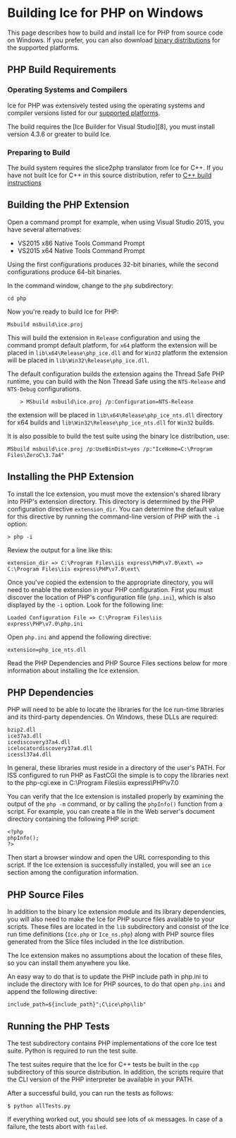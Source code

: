 # Building Ice for PHP on Windows

This page describes how to build and install Ice for PHP from source code on
Windows. If you prefer, you can also download [binary distributions][1] for the
supported platforms.

## PHP Build Requirements

### Operating Systems and Compilers

Ice for PHP was extensively tested using the operating systems and compiler
versions listed for our [supported platforms][2].

The build requires the [Ice Builder for Visual Studio][8], you must install
version 4.3.6 or greater to build Ice.

### Preparing to Build

The build system requires the slice2php translator from Ice for C++. If you have not
built Ice for C++ in this source distribution, refer to [C++ build instructions](../cpp/BuildInstructionsWindows.md)

## Building the PHP Extension

Open a command prompt for example, when using Visual Studio 2015, you have
several alternatives:

- VS2015 x86 Native Tools Command Prompt
- VS2015 x64 Native Tools Command Prompt

Using the first configurations produces 32-bit binaries, while the second
configurations produce 64-bit binaries.

In the command window, change to the `php` subdirectory:

    cd php

Now you're ready to build Ice for PHP:

    Msbuild msbuild\ice.proj

This will build the extension in `Release` configuration and using the command
prompt default platform, for `x64` platform the extension will be placed in
`lib\x64\Release\php_ice.dll` and for `Win32` platform the extension will be
placed in `lib\Win32\Release\php_ice.dll`.

The default configuration builds the extension agains the Thread Safe PHP runtime,
you can build with the Non Thread Safe using the `NTS-Release` and `NTS-Debug` 
configurations.

        > MSbuild msbuild\ice.proj /p:Configuration=NTS-Release

the extension will be placed in `lib\x64\Release\php_ice_nts.dll` directory for x64 builds 
and `lib\Win32\Release\php_ice_nts.dll` for `Win32` builds.

It is also possible to build the test suite using the binary Ice distribution, use:

    MSbuild msbuild\ice.proj /p:UseBinDist=yes /p:"IceHome=C:\Program Files\ZeroC\3.7a4"

## Installing the PHP Extension

To install the Ice extension, you must move the extension's shared library into
PHP's extension directory. This directory is determined by the PHP configuration
directive `extension_dir`. You can determine the default value for this
directive by running the command-line version of PHP with the `-i` option:

    > php -i

Review the output for a line like this:

    extension_dir => C:\Program Files\iis express\PHP\v7.0\ext\ => C:\Program Files\iis express\PHP\v7.0\ext\

Once you've copied the extension to the appropriate directory, you will need
to enable the extension in your PHP configuration. First you must discover the
location of PHP's configuration file (`php.ini`), which is also displayed by
the `-i` option. Look for the following line:

    Loaded Configuration File => C:\Program Files\iis express\PHP\v7.0\php.ini

Open `php.ini` and append the following directive:

    extension=php_ice_nts.dll

Read the PHP Dependencies and PHP Source Files sections below for more
information about installing the Ice extension.

## PHP Dependencies

PHP will need to be able to locate the libraries for the Ice run-time libraries
and its third-party dependencies. On Windows, these DLLs are required:

    bzip2.dll
    ice37a3.dll
    icediscovery37a4.dll
    icelocatordiscovery37a4.dll
    icessl37a4.dll

In general, these libraries must reside in a directory of the user's PATH. For
ISS configured to run PHP as FastCGI the simple is to copy the libraries next to
the php-cgi.exe in C:\Program Files\iis express\PHP\v7.0

You can verify that the Ice extension is installed properly by examining the
output of the `php -m` command, or by calling the `phpInfo()` function from a
script. For example, you can create a file in the Web server's document
directory containing the following PHP script:

    <?php
    phpInfo();
    ?>

Then start a browser window and open the URL corresponding to this script. If
the Ice extension is successfully installed, you will see an `ice` section
among the configuration information.

## PHP Source Files

In addition to the binary Ice extension module and its library dependencies,
you will also need to make the Ice for PHP source files available to your
scripts. These files are located in the `lib` subdirectory and consist of the
Ice run time definitions (`Ice.php` or `Ice_ns.php`) along with PHP source
files generated from the Slice files included in the Ice distribution.

The Ice extension makes no assumptions about the location of these files, so
you can install them anywhere you like. 

An easy way to do that is to update the PHP include path in php.ini to include
the directory with Ice for PHP sources, to do that open `php.ini` and append 
the following directive:

    include_path=${include_path}";C\ice\php\lib"

## Running the PHP Tests

The test subdirectory contains PHP implementations of the core Ice test suite.
Python is required to run the test suite.

The test suites require that the Ice for C++ tests be built in the `cpp`
subdirectory of this source distribution. In addition, the scripts require
that the CLI version of the PHP interpreter be available in your PATH.

After a successful build, you can run the tests as follows:

    $ python allTests.py

If everything worked out, you should see lots of `ok` messages. In case of a
failure, the tests abort with `failed`.

[1]: https://zeroc.com/distributions/ice
[2]: https://doc.zeroc.com/display/Ice37/Supported+Platforms+for+Ice+3.7.0

